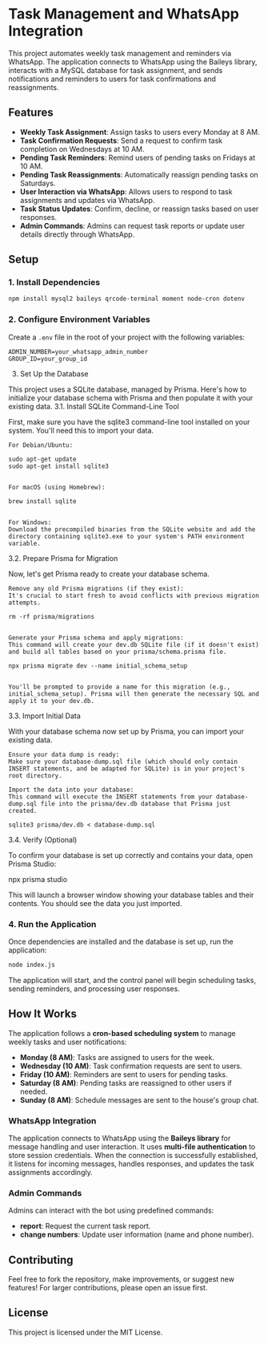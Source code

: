 # Task Management and WhatsApp Integration

This project automates weekly task management and reminders via WhatsApp. The application connects to WhatsApp using the Baileys library, interacts with a MySQL database for task assignment, and sends notifications and reminders to users for task confirmations and reassignments.

## Features
- **Weekly Task Assignment**: Assign tasks to users every Monday at 8 AM.
- **Task Confirmation Requests**: Send a request to confirm task completion on Wednesdays at 10 AM.
- **Pending Task Reminders**: Remind users of pending tasks on Fridays at 10 AM.
- **Pending Task Reassignments**: Automatically reassign pending tasks on Saturdays.
- **User Interaction via WhatsApp**: Allows users to respond to task assignments and updates via WhatsApp.
- **Task Status Updates**: Confirm, decline, or reassign tasks based on user responses.
- **Admin Commands**: Admins can request task reports or update user details directly through WhatsApp.

## Setup

### 1. Install Dependencies

```bash
npm install mysql2 baileys qrcode-terminal moment node-cron dotenv
```

### 2. Configure Environment Variables

Create a `.env` file in the root of your project with the following variables:

```env
ADMIN_NUMBER=your_whatsapp_admin_number
GROUP_ID=your_group_id
```

3. Set Up the Database

This project uses a SQLite database, managed by Prisma. Here's how to initialize your database schema with Prisma and then populate it with your existing data.
3.1. Install SQLite Command-Line Tool

First, make sure you have the sqlite3 command-line tool installed on your system. You'll need this to import your data.

    For Debian/Ubuntu:

    sudo apt-get update
    sudo apt-get install sqlite3


    For macOS (using Homebrew):

    brew install sqlite


    For Windows:
    Download the precompiled binaries from the SQLite website and add the directory containing sqlite3.exe to your system's PATH environment variable.

3.2. Prepare Prisma for Migration

Now, let's get Prisma ready to create your database schema.

    Remove any old Prisma migrations (if they exist):
    It's crucial to start fresh to avoid conflicts with previous migration attempts.

    rm -rf prisma/migrations


    Generate your Prisma schema and apply migrations:
    This command will create your dev.db SQLite file (if it doesn't exist) and build all tables based on your prisma/schema.prisma file.

    npx prisma migrate dev --name initial_schema_setup


    You'll be prompted to provide a name for this migration (e.g., initial_schema_setup). Prisma will then generate the necessary SQL and apply it to your dev.db.

3.3. Import Initial Data

With your database schema now set up by Prisma, you can import your existing data.

    Ensure your data dump is ready:
    Make sure your database-dump.sql file (which should only contain INSERT statements, and be adapted for SQLite) is in your project's root directory.

    Import the data into your database:
    This command will execute the INSERT statements from your database-dump.sql file into the prisma/dev.db database that Prisma just created.

    sqlite3 prisma/dev.db < database-dump.sql


3.4. Verify (Optional)

To confirm your database is set up correctly and contains your data, open Prisma Studio:

npx prisma studio


This will launch a browser window showing your database tables and their contents. You should see the data you just imported.

### 4. Run the Application

Once dependencies are installed and the database is set up, run the application:

```bash
node index.js
```

The application will start, and the control panel will begin scheduling tasks, sending reminders, and processing user responses.

## How It Works

The application follows a **cron-based scheduling system** to manage weekly tasks and user notifications:
- **Monday (8 AM)**: Tasks are assigned to users for the week.
- **Wednesday (10 AM)**: Task confirmation requests are sent to users.
- **Friday (10 AM)**: Reminders are sent to users for pending tasks.
- **Saturday (8 AM)**: Pending tasks are reassigned to other users if needed.
- **Sunday (8 AM)**: Schedule messages are sent to the house's group chat.

### WhatsApp Integration

The application connects to WhatsApp using the **Baileys library** for message handling and user interaction. It uses **multi-file authentication** to store session credentials. When the connection is successfully established, it listens for incoming messages, handles responses, and updates the task assignments accordingly.

### Admin Commands

Admins can interact with the bot using predefined commands:
- **report**: Request the current task report.
- **change numbers**: Update user information (name and phone number).

## Contributing

Feel free to fork the repository, make improvements, or suggest new features! For larger contributions, please open an issue first.

## License

This project is licensed under the MIT License.
